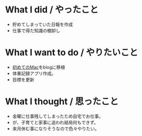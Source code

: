 # What I did / やったこと
- 貯めてしまっていた日報を作成
- 仕事で得た知識の棚卸し

# What I want to do / やりたいこと
- [初めてのMac](https://slideck.io/github.com/yamap55/Slide/20170113/first_mac.md#/)をblogに移植
- 体重記録アプリ作成。
- 目標を更新

# What I thought / 思ったこと
- 金曜に仕事残してしまったため自宅でお仕事。
- が、子育てと家事に追われ結局何もできず。
- 来月休む事になりそうなので色々やりたい。
